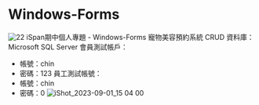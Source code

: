 # Windows-Forms
![22](https://github.com/tzuchin1126/Windows-Forms/assets/118542088/ce637916-8b15-4845-891c-0f2a7087e84a)
 iSpan期中個人專題 - Windows-Forms 寵物美容預約系統 CRUD
 資料庫：Microsoft SQL Server
 會員測試帳戶：
  - 帳號：chin 
  - 密碼：123
 員工測試帳號：
  - 帳號：chin
  - 密碼：0
![iShot_2023-09-01_15 04 00](https://github.com/tzuchin1126/Windows-Forms/assets/118542088/78ca1edb-e930-4e97-b5f2-e094a3050292)
